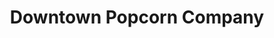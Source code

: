 ---
title: "Downtown Popcorn Company"
url: /effingham/downtown-popcorn-company/
shop: confectionery
---